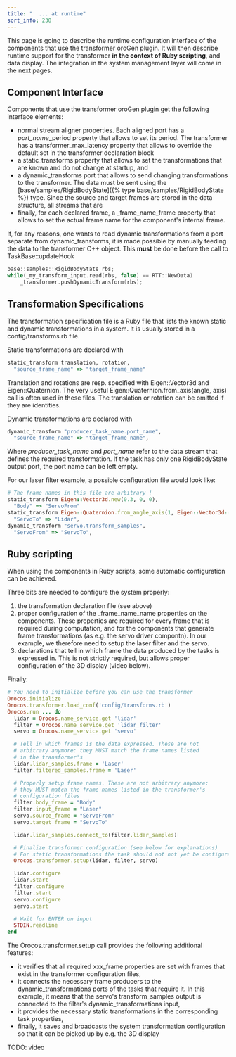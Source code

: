 ```yaml
---
title: "  ... at runtime"
sort_info: 230
---
```


This page is going to describe the runtime configuration interface of the
components that use the transformer oroGen plugin. It will then describe runtime
support for the transformer __in the context of Ruby scripting__, and data
display. The integration in the system management layer will come in the next
pages.

Component Interface
-------------------
Components that use the transformer oroGen plugin get the following
interface elements:

 * normal stream aligner properties. Each aligned port has a _port_name_\_period
   property that allows to set its period. The transformer has a
   transformer_max_latency property that allows to override the default set in
   the transformer declaration block
 * a static_transforms property that allows to set the transformations that are
   known and do not change at startup, and
 * a dynamic_transforms port that allows to send changing transformations to the
   transformer. The data must be sent using the
   [base/samples/RigidBodyState]({% type base/samples/RigidBodyState %}) type.
   Since the source and target frames are stored in the data structure, all
   streams that are 
 * finally, for each declared frame, a _frame_name_frame property that allows to
   set the actual frame name for the component's internal frame.

If, for any reasons, one wants to read dynamic transformations from a port
separate from dynamic_transforms, it is made possible by manually feeding the
data to the transformer C++ object. This __must__ be done before the call to
TaskBase::updateHook

~~~ cpp
base::samples::RigidBodyState rbs;
while(_my_transform_input.read(rbs, false) == RTT::NewData)
    _transformer.pushDynamicTransform(rbs);
~~~

Transformation Specifications
-----------------------------
The transformation specification file is a Ruby file that lists the known static
and dynamic transformations in a system. It is usually stored in a
config/transforms.rb file.

Static transformations are declared with

~~~ ruby
static_transform translation, rotation,
  "source_frame_name" => "target_frame_name"
~~~

Translation and rotations are resp. specified with Eigen::Vector3d and
Eigen::Quaternion. The very useful Eigen::Quaternion.from_axis(angle, axis) call
is often used in these files. The translation or rotation can be omitted if they
are identities.

Dynamic transformations are declared with

~~~ ruby
dynamic_transform "producer_task_name.port_name",
  "source_frame_name" => "target_frame_name",
~~~

Where _producer_task_name_ and _port_name_ refer to the data stream that defines
the required transformation. If the task has only one RigidBodyState output
port, the port name can be left empty.

For our laser filter example, a possible configuration file would look like:

~~~ ruby
# The frame names in this file are arbitrary !
static_transform Eigen::Vector3d.new(0.3, 0, 0),
  "Body" => "ServoFrom"
static_transform Eigen::Quaternion.from_angle_axis(1, Eigen::Vector3d::UnitX),
  "ServoTo" => "Lidar",
dynamic_transform "servo.transform_samples",
  "ServoFrom" => "ServoTo",
~~~

Ruby scripting
--------------
When using the components in Ruby scripts, some automatic configuration can be
achieved.

Three bits are needed to configure the system properly:

1. the transformation declaration file (see above)
2. proper configuration of the _frame_name_name properties on the components.
   These properties are required for every frame that is required during
   computation, and for the components that generate frame transformations (as
   e.g. the servo driver compontn). In our example, we therefore need to setup
   the laser filter and the servo.
3. declarations that tell in which frame the data produced by the tasks is
   expressed in. This is not strictly required, but allows proper configuration
   of the 3D display (video below).

Finally:

~~~ ruby
# You need to initialize before you can use the transformer
Orocos.initialize
Orocos.transformer.load_conf('config/transforms.rb')
Orocos.run ... do
  lidar = Orocos.name_service.get 'lidar'
  filter = Orocos.name_service.get 'lidar_filter'
  servo = Orocos.name_service.get 'servo'

  # Tell in which frames is the data expressed. These are not
  # arbitrary anymore: they MUST match the frame names listed
  # in the transformer's
  lidar.lidar_samples.frame = 'Laser'
  filter.filtered_samples.frame = 'Laser'

  # Properly setup frame names. These are not arbitrary anymore:
  # they MUST match the frame names listed in the transformer's
  # configuration files
  filter.body_frame = "Body"
  filter.input_frame = "Laser"
  servo.source_frame = "ServoFrom"
  servo.target_frame = "ServoTo"

  lidar.lidar_samples.connect_to(filter.lidar_samples)

  # Finalize transformer configuration (see below for explanations)
  # For static transformations the task should not not yet be configured
  Orocos.transformer.setup(lidar, filter, servo)

  lidar.configure
  lidar.start
  filter.configure
  filter.start
  servo.configure
  servo.start

  # Wait for ENTER on input
  STDIN.readline
end
~~~

The Orocos.transformer.setup call provides the following additional features:

 * it verifies that all required xxx_frame properties are set with frames that
   exist in the transformer configuration files,
 * it connects the necessary frame producers to the dynamic_transformations
   ports of the tasks that require it. In this example, it means that the
   servo's transform_samples output is connected to the filter's
   dynamic_transformations input,
 * it provides the necessary static transformations in the corresponding task
   properties,
 * finally, it saves and broadcasts the system transformation configuration so
   that it can be picked up by e.g. the 3D display

TODO: video


